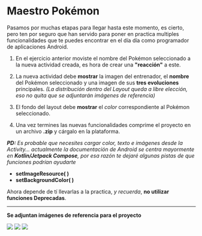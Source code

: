 # Maestro Pokémon

Pasamos por muchas etapas para llegar hasta este momento, es cierto, pero ten por seguro que han servido para poner en practica multiples funcionalidades que te puedes encontrar en el día día como programador de aplicaciones Android.

1. En el ejercicio anterior moviste el nombre del Pokémon seleccionado a la nueva actividad creada, es hora de crear una __"reacción"__ a este.

2. La nueva actividad debe __mostrar__ la imagen del entrenador, el __nombre__ del Pokémon seleccionado y una imagen de sus __tres evoluciones__ principales. _(La distribución dentro del Layout queda a libre elección, eso no quita que se adjuntarán imágenes de referencia)_

4. El fondo del layout debe __mostrar__ el _color_ correspondiente al Pokémon seleccionado.

5. Una vez termines las nuevas funcionalidades comprime el proyecto en un archivo __.zip__ y cárgalo en la plataforma.

*__PD:__ Es probable que necesites cargar color, texto e imágenes desde la _Activity..._ actualmente la documentación de Android se centra mayormente en __Kotlin/Jetpack Compose__, por esa razón te dejaré algunas pistas de que funciones podrían ayudarte*
- __setImageResource( )__
- __setBackgroundColor( )__

Ahora depende de tí llevarlas a la practica, _y recuerda_, __no utilizar funciones Deprecadas__.

----------
__Se adjuntan imágenes de referencia para el proyecto__

![](https://i.imgur.com/Is2SG7q.png)
![](https://i.imgur.com/jl3EeEl.png)
![](https://i.imgur.com/tlSmf5U.png)